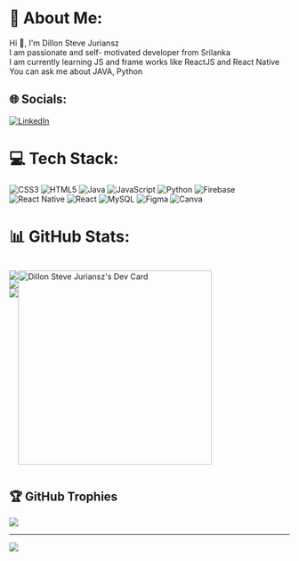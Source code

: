 # 💫 About Me:
Hi 👋, I'm Dillon Steve Juriansz<br>I am passionate and self- motivated developer from Srilanka<br>I am currently learning JS and frame works like ReactJS and React Native<br>You can ask me about JAVA, Python


## 🌐 Socials:
[![LinkedIn](https://img.shields.io/badge/LinkedIn-%230077B5.svg?logo=linkedin&logoColor=white)](https://linkedin.com/in/www.linkedin.com/in/dillon-sj) 

# 💻 Tech Stack:
![CSS3](https://img.shields.io/badge/css3-%231572B6.svg?style=for-the-badge&logo=css3&logoColor=white) ![HTML5](https://img.shields.io/badge/html5-%23E34F26.svg?style=for-the-badge&logo=html5&logoColor=white) ![Java](https://img.shields.io/badge/java-%23ED8B00.svg?style=for-the-badge&logo=openjdk&logoColor=white) ![JavaScript](https://img.shields.io/badge/javascript-%23323330.svg?style=for-the-badge&logo=javascript&logoColor=%23F7DF1E) ![Python](https://img.shields.io/badge/python-3670A0?style=for-the-badge&logo=python&logoColor=ffdd54) ![Firebase](https://img.shields.io/badge/firebase-%23039BE5.svg?style=for-the-badge&logo=firebase) ![React Native](https://img.shields.io/badge/react_native-%2320232a.svg?style=for-the-badge&logo=react&logoColor=%2361DAFB) ![React](https://img.shields.io/badge/react-%2320232a.svg?style=for-the-badge&logo=react&logoColor=%2361DAFB) ![MySQL](https://img.shields.io/badge/mysql-%2300000f.svg?style=for-the-badge&logo=mysql&logoColor=white) ![Figma](https://img.shields.io/badge/figma-%23F24E1E.svg?style=for-the-badge&logo=figma&logoColor=white) ![Canva](https://img.shields.io/badge/Canva-%2300C4CC.svg?style=for-the-badge&logo=Canva&logoColor=white)

# 📊 GitHub Stats:
<div style="display: flex; flex-direction: row;" >
  <div>
  
  ![](https://github-readme-stats.vercel.app/api?username=dillon-sj&theme=midnight-purple&hide_border=true&include_all_commits=true&count_private=true)<br/>
  ![](https://github-readme-streak-stats.herokuapp.com/?user=dillon-sj&theme=midnight-purple&hide_border=true&card_width=495)<br/>
  ![](https://github-readme-stats.vercel.app/api/top-langs/?username=dillon-sj&theme=midnight-purple&hide_border=true&include_all_commits=true&count_private=true&layout=compact&card_width=495)
  
  </div>
  
  <div>
    
  <a href="https://app.daily.dev/dillonstevejuriansz"><img src="https://api.daily.dev/devcards/v2/xj2BWYhZgj3BfAsU09EnG.png?type=default&r=sai" width="348" alt="Dillon Steve Juriansz's Dev Card"/></a>
  
  </div>

</div>





## 🏆 GitHub Trophies
![](https://github-profile-trophy.vercel.app/?username=dillon-sj&theme=dracula&no-frame=true&no-bg=true&margin-w=4)

---
[![](https://visitcount.itsvg.in/api?id=dillon-sj&icon=5&color=6)](https://visitcount.itsvg.in)

<!-- Proudly created with GPRM ( https://gprm.itsvg.in ) -->

